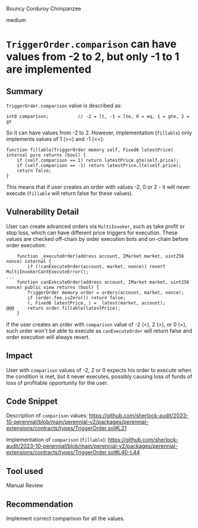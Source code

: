 Bouncy Corduroy Chimpanzee

medium

# `TriggerOrder.comparison` can have values from -2 to 2, but only -1 to 1 are implemented

## Summary

`TriggerOrder.comparison` value is described as:
```solidity
int8 comparison;           // -2 = lt, -1 = lte, 0 = eq, 1 = gte, 2 = gt
```

So it can have values from -2 to 2. However, implementation (`fillable`) only implements values of 1 (>=) and -1 (<=):
```solidity
function fillable(TriggerOrder memory self, Fixed6 latestPrice) internal pure returns (bool) {
    if (self.comparison == 1) return latestPrice.gte(self.price);
    if (self.comparison == -1) return latestPrice.lte(self.price);
    return false;
}
```

This means that if user creates an order with values -2, 0 or 2 - it will never execute (`fillable` will return false for these values).

## Vulnerability Detail

User can create advanced orders via `MultiInvoker`, such as take profit or stop loss, which can have different price triggers for execution. These values are checked off-chain by order execution bots and on-chain before order execution:
```solidity
    function _executeOrder(address account, IMarket market, uint256 nonce) internal {
        if (!canExecuteOrder(account, market, nonce)) revert MultiInvokerCantExecuteError();
...
    function canExecuteOrder(address account, IMarket market, uint256 nonce) public view returns (bool) {
        TriggerOrder memory order = orders(account, market, nonce);
        if (order.fee.isZero()) return false;
        (, Fixed6 latestPrice, ) = _latest(market, account);
@@@     return order.fillable(latestPrice);
    }
```

If the user creates an order with `comparison` value of -2 (<), 2 (>), or 0 (=), such order won't be able to execute as `canExecuteOrder` will return false and order execution will always revert.

## Impact

User with `comparison` values of -2, 2 or 0 expects his order to execute when the condition is met, but it never executes, possibly causing loss of funds of loss of profitable opportunity for the user.

## Code Snippet

Description of `comparison` values:
https://github.com/sherlock-audit/2023-10-perennial/blob/main/perennial-v2/packages/perennial-extensions/contracts/types/TriggerOrder.sol#L21

Implementation of `comparison` (`fillable`):
https://github.com/sherlock-audit/2023-10-perennial/blob/main/perennial-v2/packages/perennial-extensions/contracts/types/TriggerOrder.sol#L40-L44

## Tool used

Manual Review

## Recommendation

Implement correct comparison for all the values.